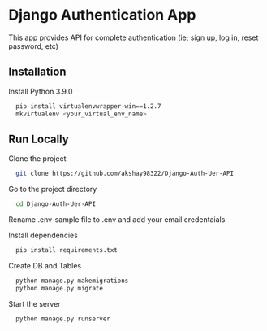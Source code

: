 
# Django Authentication App

This app provides API for complete authentication (ie; sign up, log in, reset password, etc)

## Installation

Install Python 3.9.0

```bash
  pip install virtualenvwrapper-win==1.2.7
  mkvirtualenv <your_virtual_env_name>  
```
    
## Run Locally

Clone the project

```bash
  git clone https://github.com/akshay98322/Django-Auth-Uer-API
```

Go to the project directory

```bash
  cd Django-Auth-Uer-API
```

Rename .env-sample file to .env and add your email credentaials

Install dependencies

```bash
  pip install requirements.txt
```

Create DB and Tables

```bash
  python manage.py makemigrations
  python manage.py migrate
```

Start the server

```bash
  python manage.py runserver
```

